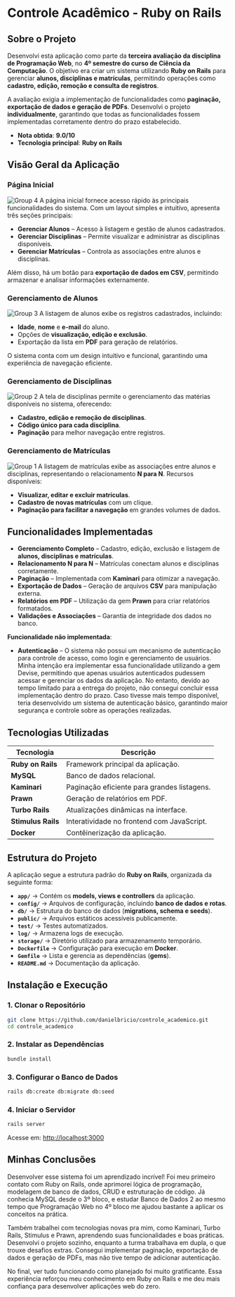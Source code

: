 # **Controle Acadêmico - Ruby on Rails**

## **Sobre o Projeto**
Desenvolvi esta aplicação como parte da **terceira avaliação da disciplina de Programação Web**, no **4º semestre do curso de Ciência da Computação**. O objetivo era criar um sistema utilizando **Ruby on Rails** para gerenciar **alunos, disciplinas e matrículas**, permitindo operações como **cadastro, edição, remoção e consulta de registros**.

A avaliação exigia a implementação de funcionalidades como **paginação, exportação de dados e geração de PDFs**. Desenvolvi o projeto **individualmente**, garantindo que todas as funcionalidades fossem implementadas corretamente dentro do prazo estabelecido.

- **Nota obtida**: **9.0/10**
- **Tecnologia principal**: **Ruby on Rails**



## **Visão Geral da Aplicação**

### **Página Inicial**
![Group 4](https://github.com/user-attachments/assets/72407dcf-d099-4d2c-82c2-87894b9478b0)
A página inicial fornece acesso rápido às principais funcionalidades do sistema. Com um layout simples e intuitivo, apresenta três seções principais:
- **Gerenciar Alunos** – Acesso à listagem e gestão de alunos cadastrados.
- **Gerenciar Disciplinas** – Permite visualizar e administrar as disciplinas disponíveis.
- **Gerenciar Matrículas** – Controla as associações entre alunos e disciplinas.

Além disso, há um botão para **exportação de dados em CSV**, permitindo armazenar e analisar informações externamente.

### **Gerenciamento de Alunos**
![Group 3](https://github.com/user-attachments/assets/eb42598d-dfec-4953-b378-5cb1892544c6)
A listagem de alunos exibe os registros cadastrados, incluindo:
- **Idade**, **nome** e **e-mail** do aluno.
- Opções de **visualização, edição e exclusão**.
- Exportação da lista em **PDF** para geração de relatórios.

O sistema conta com um design intuitivo e funcional, garantindo uma experiência de navegação eficiente.

### **Gerenciamento de Disciplinas**
![Group 2](https://github.com/user-attachments/assets/69fb9e2b-5c79-4e11-8a89-4500a3e59fe4)
A tela de disciplinas permite o gerenciamento das matérias disponíveis no sistema, oferecendo:
- **Cadastro, edição e remoção de disciplinas**.
- **Código único para cada disciplina**.
- **Paginação** para melhor navegação entre registros.

### **Gerenciamento de Matrículas**
![Group 1](https://github.com/user-attachments/assets/46e1feea-5626-472e-baac-50b27a67b458)
A listagem de matrículas exibe as associações entre alunos e disciplinas, representando o relacionamento **N para N**. Recursos disponíveis:
- **Visualizar, editar e excluir matrículas**.
- **Cadastro de novas matrículas** com um clique.
- **Paginação para facilitar a navegação** em grandes volumes de dados.



## **Funcionalidades Implementadas**
- **Gerenciamento Completo** – Cadastro, edição, exclusão e listagem de **alunos, disciplinas e matrículas**.
- **Relacionamento N para N** – Matrículas conectam alunos e disciplinas corretamente.
- **Paginação** – Implementada com **Kaminari** para otimizar a navegação.
- **Exportação de Dados** – Geração de arquivos **CSV** para manipulação externa.
- **Relatórios em PDF** – Utilização da gem **Prawn** para criar relatórios formatados.
- **Validações e Associações** – Garantia de integridade dos dados no banco.

**Funcionalidade não implementada**:
- **Autenticação** – O sistema não possui um mecanismo de autenticação para controle de acesso, como login e gerenciamento de usuários. Minha intenção era implementar essa funcionalidade utilizando a gem Devise, permitindo que apenas usuários autenticados pudessem acessar e gerenciar os dados da aplicação. No entanto, devido ao tempo limitado para a entrega do projeto, não consegui concluir essa implementação dentro do prazo. Caso tivesse mais tempo disponível, teria desenvolvido um sistema de autenticação básico, garantindo maior segurança e controle sobre as operações realizadas.



## **Tecnologias Utilizadas**
| Tecnologia     | Descrição |
|---------------|--------------------------------|
| **Ruby on Rails** | Framework principal da aplicação. |
| **MySQL**      | Banco de dados relacional. |
| **Kaminari**   | Paginação eficiente para grandes listagens. |
| **Prawn**      | Geração de relatórios em PDF. |
| **Turbo Rails** | Atualizações dinâmicas na interface. |
| **Stimulus Rails** | Interatividade no frontend com JavaScript. |
| **Docker**     | Contêinerização da aplicação. |



## **Estrutura do Projeto**
A aplicação segue a estrutura padrão do **Ruby on Rails**, organizada da seguinte forma:

- **`app/`** → Contém os **models, views e controllers** da aplicação.
- **`config/`** → Arquivos de configuração, incluindo **banco de dados e rotas**.
- **`db/`** → Estrutura do banco de dados (**migrations, schema e seeds**).
- **`public/`** → Arquivos estáticos acessíveis publicamente.
- **`test/`** → Testes automatizados.
- **`log/`** → Armazena logs de execução.
- **`storage/`** → Diretório utilizado para armazenamento temporário.
- **`Dockerfile`** → Configuração para execução em **Docker**.
- **`Gemfile`** → Lista e gerencia as dependências (**gems**).
- **`README.md`** → Documentação da aplicação.



## **Instalação e Execução**

### **1. Clonar o Repositório**
```bash
git clone https://github.com/danielbricio/controle_academico.git
cd controle_academico
```

### **2. Instalar as Dependências**
```bash
bundle install
```

### **3. Configurar o Banco de Dados**
```bash
rails db:create db:migrate db:seed
```

### **4. Iniciar o Servidor**
```bash
rails server
```
Acesse em: [http://localhost:3000](http://localhost:3000)



## **Minhas Conclusões**

Desenvolver esse sistema foi um aprendizado incrível! Foi meu primeiro contato com Ruby on Rails, onde aprimorei lógica de programação, modelagem de banco de dados, CRUD e estruturação de código. Já conhecia MySQL desde o 3º bloco, e estudar Banco de Dados 2 ao mesmo tempo que Programação Web no 4º bloco me ajudou bastante a aplicar os conceitos na prática.

Também trabalhei com tecnologias novas pra mim, como Kaminari, Turbo Rails, Stimulus e Prawn, aprendendo suas funcionalidades e boas práticas. Desenvolvi o projeto sozinho, enquanto a turma trabalhava em dupla, o que trouxe desafios extras. Consegui implementar paginação, exportação de dados e geração de PDFs, mas não tive tempo de adicionar autenticação.

No final, ver tudo funcionando como planejado foi muito gratificante. Essa experiência reforçou meu conhecimento em Ruby on Rails e me deu mais confiança para desenvolver aplicações web do zero.
